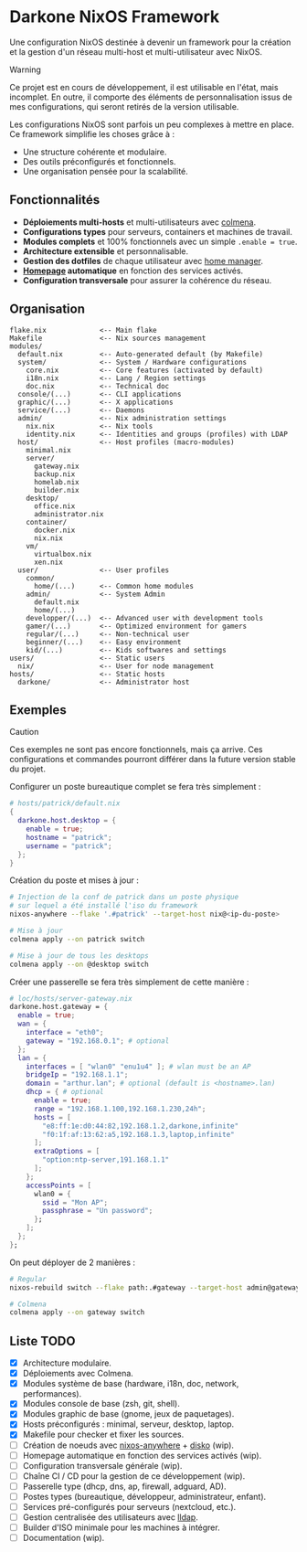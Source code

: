 # Darkone NixOS Framework

Une configuration NixOS destinée à devenir un framework pour la création et la gestion d'un réseau multi-host et multi-utilisateur avec NixOS.

> [!WARNING]  
> Ce projet est en cours de développement, il est utilisable en l'état, mais incomplet. En outre, il comporte des éléments de personnalisation issus de mes configurations, qui seront retirés de la version utilisable.

Les configurations NixOS sont parfois un peu complexes à mettre en place. Ce framework simplifie les choses grâce à&nbsp;:

- Une structure cohérente et modulaire.
- Des outils préconfigurés et fonctionnels.
- Une organisation pensée pour la scalabilité.

## Fonctionnalités

- **Déploiements multi-hosts** et multi-utilisateurs avec [colmena](https://github.com/zhaofengli/colmena).
- **Configurations types** pour serveurs, containers et machines de travail.
- **Modules complets** et 100% fonctionnels avec un simple `.enable = true`.
- **Architecture extensible** et personnalisable.
- **Gestion des dotfiles** de chaque utilisateur avec [home manager](https://github.com/nix-community/home-manager).
- **[Homepage](https://github.com/gethomepage/homepage) automatique** en fonction des services activés.
- **Configuration transversale** pour assurer la cohérence du réseau.

## Organisation

```
flake.nix             <-- Main flake
Makefile              <-- Nix sources management
modules/
  default.nix         <-- Auto-generated default (by Makefile)
  system/             <-- System / Hardware configurations
    core.nix          <-- Core features (activated by default)
    i18n.nix          <-- Lang / Region settings
    doc.nix           <-- Technical doc
  console/(...)       <-- CLI applications
  graphic/(...)       <-- X applications
  service/(...)       <-- Daemons
  admin/              <-- Nix administration settings
    nix.nix           <-- Nix tools
    identity.nix      <-- Identities and groups (profiles) with LDAP
  host/               <-- Host profiles (macro-modules)
    minimal.nix
    server/
      gateway.nix
      backup.nix
      homelab.nix
      builder.nix
    desktop/
      office.nix
      administrator.nix
    container/
      docker.nix
      nix.nix
    vm/
      virtualbox.nix
      xen.nix
  user/               <-- User profiles
    common/
      home/(...)      <-- Common home modules
    admin/            <-- System Admin
      default.nix
      home/(...)
    developper/(...)  <-- Advanced user with development tools
    gamer/(...)       <-- Optimized environment for gamers
    regular/(...)     <-- Non-technical user
    beginner/(...)    <-- Easy environment
    kid/(...)         <-- Kids softwares and settings
users/                <-- Static users
  nix/                <-- User for node management
hosts/                <-- Static hosts
  darkone/            <-- Administrator host
```

## Exemples

> [!CAUTION]
> Ces exemples ne sont pas encore fonctionnels, mais ça arrive. Ces configurations et commandes pourront différer dans la future version stable du projet.

Configurer un poste bureautique complet se fera très simplement :

```nix
# hosts/patrick/default.nix
{
  darkone.host.desktop = {
    enable = true;
    hostname = "patrick";
    username = "patrick";
  };
}
```

Création du poste et mises à jour :

```sh
# Injection de la conf de patrick dans un poste physique
# sur lequel a été installé l'iso du framework
nixos-anywhere --flake '.#patrick' --target-host nix@<ip-du-poste>

# Mise à jour
colmena apply --on patrick switch

# Mise à jour de tous les desktops
colmena apply --on @desktop switch
```

Créer une passerelle se fera très simplement de cette manière :

```nix
# loc/hosts/server-gateway.nix
darkone.host.gateway = {
  enable = true;
  wan = {
    interface = "eth0";
    gateway = "192.168.0.1"; # optional
  };
  lan = {
    interfaces = [ "wlan0" "enu1u4" ]; # wlan must be an AP
    bridgeIp = "192.168.1.1";
    domain = "arthur.lan"; # optional (default is <hostname>.lan)
    dhcp = { # optional
      enable = true;
      range = "192.168.1.100,192.168.1.230,24h";
      hosts = [
        "e8:ff:1e:d0:44:82,192.168.1.2,darkone,infinite"
        "f0:1f:af:13:62:a5,192.168.1.3,laptop,infinite"
      ];
      extraOptions = [
        "option:ntp-server,191.168.1.1"
      ];
    };
    accessPoints = [
      wlan0 = {
        ssid = "Mon AP";
        passphrase = "Un password";
      };
    ];
  };
};
```

On peut déployer de 2 manières :

```sh
# Regular
nixos-rebuild switch --flake path:.#gateway --target-host admin@gateway --build-host gateway --fast --use-remote-sudo

# Colmena
colmena apply --on gateway switch
```

## Liste TODO

- [x] Architecture modulaire.
- [x] Déploiements avec Colmena.
- [x] Modules système de base (hardware, i18n, doc, network, performances).
- [x] Modules console de base (zsh, git, shell).
- [x] Modules graphic de base (gnome, jeux de paquetages).
- [x] Hosts préconfigurés : minimal, serveur, desktop, laptop.
- [x] Makefile pour checker et fixer les sources.
- [ ] Création de noeuds avec [nixos-anywhere](https://github.com/nix-community/nixos-anywhere) + [disko](https://github.com/nix-community/disko) (wip).
- [ ] Homepage automatique en fonction des services activés (wip).
- [ ] Configuration transversale générale (wip).
- [ ] Chaîne CI / CD pour la gestion de ce développement (wip).
- [ ] Passerelle type (dhcp, dns, ap, firewall, adguard, AD).
- [ ] Postes types (bureautique, développeur, administrateur, enfant).
- [ ] Services pré-configurés pour serveurs (nextcloud, etc.).
- [ ] Gestion centralisée des utilisateurs avec [lldap](https://github.com/lldap/lldap).
- [ ] Builder d'ISO minimale pour les machines à intégrer.
- [ ] Documentation (wip).
